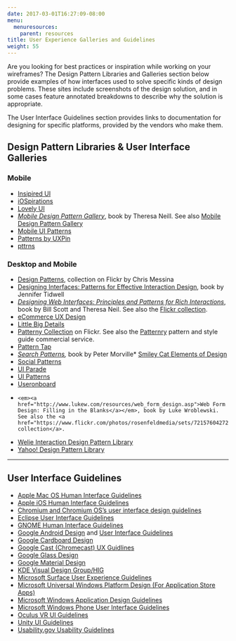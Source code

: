 ```yaml
---
date: 2017-03-01T16:27:09-08:00
menu:
  menuresources:
    parent: resources
title: User Experience Galleries and Guidelines
weight: 55
---
```


Are you looking for best practices or inspiration while working on your wireframes? The Design Pattern Libraries and Galleries section below provide examples of how interfaces used to solve specific kinds of design problems. These sites include screenshots of the design solution, and in some cases feature annotated breakdowns to describe why the solution is appropriate.

The User Interface Guidelines section provides links to documentation for designing for specific platforms, provided by the vendors who make them.

## Design Pattern Libraries &amp; User Interface Galleries

### Mobile
* <a href="http://inspired-ui.com/">Insipired UI</a>
* <a href="http://www.iospirations.com/">iOSpirations</a>
* <a href="http://www.lovelyui.com/">Lovely UI</a>
* <em><a href="https://www.amazon.com/dp/1449336442/ref=cm_sw_su_dp">Mobile Design Pattern Gallery</a></em>, book by Theresa Neill. See also <a href="https://theresaneil.wordpress.com/category/design-patterns/">Mobile Design Pattern Gallery</a>
* <a href="http://www.mobile-patterns.com/">Mobile UI Patterns</a>
* <a href="https://www.uxpin.com/patterns/">Patterns by UXPin</a>
* <a href="https://pttrns.com/">pttrns</a>

### Desktop and Mobile
* <a href="http://www.flickr.com/photos/factoryjoe/collections/72157600001823120/">Design Patterns</a>, collection on Flickr by Chris Messina
* <a href="https://www.amazon.com/gp/product/1449379702">Designing Interfaces: Patterns for Effective Interaction Design</a>, book by Jennifer Tidwell
* <em><a href="https://www.amazon.com/Designing-Web-Interfaces-Principles-Interactions/dp/0596516258/ref=sr_1_1?s=books&amp;ie=UTF8&amp;qid=1488409488&amp;sr=1-1&amp;keywords=designing+web+interfaces">Designing Web Interfaces: Principles and Patterns for Rich Interactions</a></em>, book by Bill Scott and Theresa Neil. See also the <a href="http://www.flickr.com/photos/designingwebinterfaces/collections/">Flickr collection</a>.
* <a href="http://ecommerceuxdesign.com/">eCommerce UX Design</a>
* <a href="http://littlebigdetails.com/">Little Big Details</a>
* <a href="https://www.flickr.com/groups/uipatternfactory/">Patterny Collection</a> on Flickr. See also the <a href="http://patternry.com/">Patternry</a> pattern and style guide commercial service.
* <a href="http://patterntap.com/">Pattern Tap</a>
* <em><a href="http://searchpatterns.org/library.php">Search Patterns</a>,</em> book by Peter Morville* <a href="http://www.smileycat.com/category/elements-of-design/">Smiley Cat Elements of Design</a>
* <a href="http://www.designingsocialinterfaces.com/patterns.wiki/index.php?title=Main_Page">Social Patterns</a>
* <a href="http://www.flickr.com/photos/factoryjoe/collections/72157600001823120/">UI Parade</a>
* <a href="http://ui-patterns.com/patterns">UI Patterns</a>
* <a href="http://www.useronboard.com/onboarding-teardowns/">Useronboard</a>
*     <em><a href="http://www.lukew.com/resources/web_form_design.asp">Web Form Design: Filling in the Blanks</a></em>, book by Luke Wroblewski. See also the <a href="https://www.flickr.com/photos/rosenfeldmedia/sets/72157604272550634/">Flickr collection</a>.
* <a href="http://www.welie.com/patterns/">Welie Interaction Design Pattern Library</a>
* <a href="https://developer.yahoo.com/ypatterns/">Yahoo! Design Pattern Library</a>

<hr>

## User Interface Guidelines

* <a href="https://developer.apple.com/library/content/documentation/UserExperience/Conceptual/OSXHIGuidelines/">Apple Mac OS Human Interface Guidelines</a>
* <a href="https://developer.apple.com/ios/human-interface-guidelines/overview/design-principles/">Apple iOS Human Interface Guidelines</a>
* <a href="http://www.chromium.org/user-experience">Chromium and Chromium OS’s user interface design guidelines</a>
* <a href="http://wiki.eclipse.org/index.php/User_Interface_Guidelines">Eclipse User Interface Guidelines</a>
* <a href="https://developer.gnome.org/hig/stable/">GNOME Human Interface Guidelines</a>
* <a href="http://developer.android.com/design/index.html">Google Android Design</a> and <a href="http://developer.android.com/guide/practices/ui_guidelines/index.html">User Interface Guidelines</a>
* <a href="https://www.google.com/design/spec-vr/designing-for-google-cardboard/a-new-dimension.html">Google Cardboard Design</a>
* <a href="https://developers.google.com/cast/docs/ux_guidelines">Google Cast (Chromecast) UX Guidlines</a>
* <a href="https://developers.google.com/glass/design/">Google Glass Design</a>
* <a href="http://www.google.com/design/spec/material-design/introduction.html">Google Material Design</a>
* <a href="https://community.kde.org/KDE_Visual_Design_Group/HIG">KDE Visual Design Group/HIG</a>
* <a href="http://developer.android.com/guide/practices/ui_guidelines/index.html">Microsoft Surface User Experience Guidelines</a>
* <a href="https://developer.microsoft.com/en-us/windows/apps/design">Microsoft Universal Windows Platform Design (For Application Store Apps)</a>
* <a href="https://developer.microsoft.com/en-us/windows/desktop/design">Microsoft Windows Application Design Guidelines</a>
* <a href="https://msdn.microsoft.com/en-us/library/windows/apps/ff967556(v=vs.105).aspx">Microsoft Windows Phone User Interface Guidelines</a>
* <a href="https://developer3.oculus.com/documentation/mobilesdk/latest/concepts/mobile-ui-guidelines-intro/">Oculus VR UI Guidelines</a>
* <a href="https://unity3d.com/learn/tutorials/topics/user-interface-ui">Unity UI Guidelines</a>
* <a href="https://webstandards.hhs.gov/guidelines/">Usability.gov Usability Guidelines</a>
